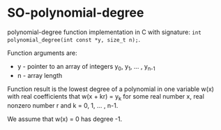 # SO-polynomial-degree
polynomial-degree function implementation in C with signature: `int polynomial_degree(int const *y, size_t n);`.

Function arguments are:
- y - pointer to an array of integers y<sub>0</sub>, y<sub>1</sub>, ... , y<sub>n-1</sub>
- n - array length

Function result is the lowest degree of a polynomial in one variable w(x) with real coefficients that w(x + kr) = y<sub>k</sub> for some real number x, real nonzero number r and k = 0, 1, ... , n-1.

We assume that w(x) = 0 has degree -1.
